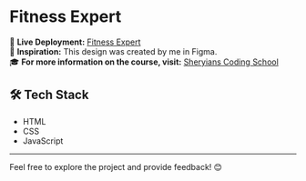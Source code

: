 # Fitness Expert

🚀 **Live Deployment:** <a href="https://fitness-expert-demo.netlify.app/" target="_blank">Fitness Expert</a>  
🎨 **Inspiration:** This design was created by me in Figma.  
🎓 **For more information on the course, visit:** <a href="https://sheryians.com/" target="_blank">Sheryians Coding School</a>  

## 🛠 Tech Stack
<ul>
    <li>HTML</li>
    <li>CSS</li>
    <li>JavaScript</li>
</ul>

---

Feel free to explore the project and provide feedback! 😊
